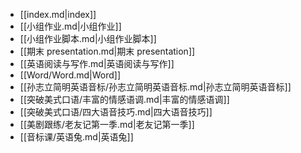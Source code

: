 - [[index.md|index]]
- [[小组作业.md|小组作业]]
- [[小组作业脚本.md|小组作业脚本]]
- [[期末 presentation.md|期末 presentation]]
- [[英语阅读与写作.md|英语阅读与写作]]
- [[Word/Word.md|Word]]
- [[孙志立简明英语音标/孙志立简明英语音标.md|孙志立简明英语音标]]
- [[突破美式口语/丰富的情感语调.md|丰富的情感语调]]
- [[突破美式口语/四大语音技巧.md|四大语音技巧]]
- [[美剧跟练/老友记第一季.md|老友记第一季]]
- [[音标课/英语兔.md|英语兔]]

